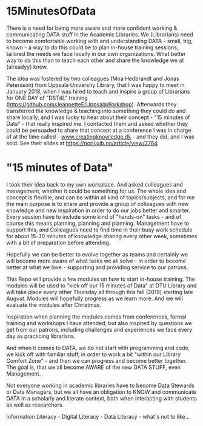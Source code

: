 # 15MinutesOfData
There is a need for being more aware and more confident working & communicating DATA stuff in the Academic Libraries. 
We (Librarians) need to become comfortable working with and understanding DATA - small, big, known - a way to do this could be to plan in-house training sessions, tailored the needs we face locally in our own organizations. What better way to do this than to teach each other and share the knowledge we all (alreadyy) know.

The idea was fostered by two colleagues (Moa Hedbrandt and Jonas Petersson) from Uppsala University Library, that I was happy to meet in January 2018, when I was hired to teach and inspire a group of Librarians for ONE DAY of "DST4L" training (https://github.com/JeannetteE/UppsalaWorkshop). 
Afterwards they transferred the knowledge & teaching into something they could do and share locally, and I was lucky to hear about their concept - "15 minutes of Data" - that really inspired me.
I contacted them and asked whether they could be persuaded to share that concept at a conference I was in charge of at the time called - www.creatingknowledge.dk - and they did, and I was sold. 
See their slides at https://noril.uib.no/article/view/2764

# "15 minutes of Data" 
I took their idea back to my own workplace. And asked colleagues and management, whether it could be something for us. 
The whole idea and concept is flexible, and can be within all kind of topics/subjects, and for me the main purpose is to share and provide a group of colleagues with new knowledge and new inspiration in order to do our jobs better and smarter. 
Every session have to include some kind of "hands-on" tasks - and of course this means planning, planning and planning. 
Management have to support this, and Colleagues need to find time in their busy work schedule for about 15-30 minutes of knowledge sharing every other week, sometimes with a bit of preparation before attending.  

Hopefully we can be better to evolve together as teams and certainly we will become more aware of what tasks we all solve - in order to become better at what we love - supporting and providing service to our patrons.

This Repo will provide a few modules on how to start in-house training. The modules will be used to "kick off our 15 minutes of Data" at DTU Library and will take place every other Thursday all through this fall (2019) starting late August. 
Modules will hopefully progress as we learn more. And we will evaluate the modules after Christmas.

Inspiration when planning the modules comes from conferences, formal training and workshops I have attended, but also inspired by questions we get from our patrons, including challenges and experiences we face every day as practicing librarians. 

And when it comes to DATA, we do not start with programming and code, we kick off with familiar stuff, in order to work a bit "within our Library Comfort Zone" - and then we can progress and become better together. The goal is, that we all become AWARE of the new DATA STUFF, even Management.

Not everyone working in academic libraries have to become Data Stewards or Data Managers, but we all have an obligation to KNOW and communicate DATA in a scholarly and literate context, both when interacting with students as well as researchers. 

Information Literacy - Digital Literacy - Data Literacy - what´s not to like...
